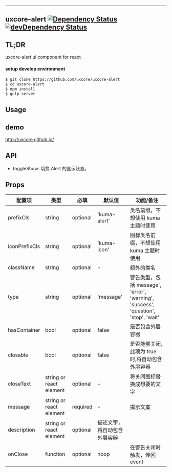 ---

## uxcore-alert [![Dependency Status](http://img.shields.io/david/uxcore/uxcore-alert.svg?style=flat-square)](https://david-dm.org/uxcore/uxcore-alert) [![devDependency Status](http://img.shields.io/david/dev/uxcore/uxcore-alert.svg?style=flat-square)](https://david-dm.org/uxcore/uxcore-alert#info=devDependencies) 

## TL;DR

uxcore-alert ui component for react

#### setup develop environment

```sh
$ git clone https://github.com/uxcore/uxcore-alert
$ cd uxcore-alert
$ npm install
$ gulp server
```

## Usage

## demo
http://uxcore.github.io/

## API

* toggleShow: 切换 Alert 的显示状态。

## Props

| 配置项 | 类型 | 必填 | 默认值 | 功能/备注 |
|---|---|---|---|---|
|prefixCls|string|optional|'kuma-alert'|类名前缀，不想使用 kuma 主题时使用|
|iconPrefixCls|string|optional|'kuma-icon'|图标类名前缀，不想使用 kuma 主题时使用|
|className|string|optional|-|额外的类名|
|type|string|optional|'message'| 警告类型，包括 message', 'error', 'warning', 'success', 'question', 'stop', 'wait'|
|hasContainer|bool|optional|false|是否包含外层容器|
|closable|bool|optional|false|是否能够关闭,此项为 true 时,将自动包含外层容器|
|closeText|string or react element|optional|-|将关闭图标替换成想要的文字|
|message|string or react element|required|-|提示文案|
|description|string or react element|optional|描述文字，将自动包含外层容器|
|onClose|function|optional|noop|在警告关闭时触发，传回 event|

